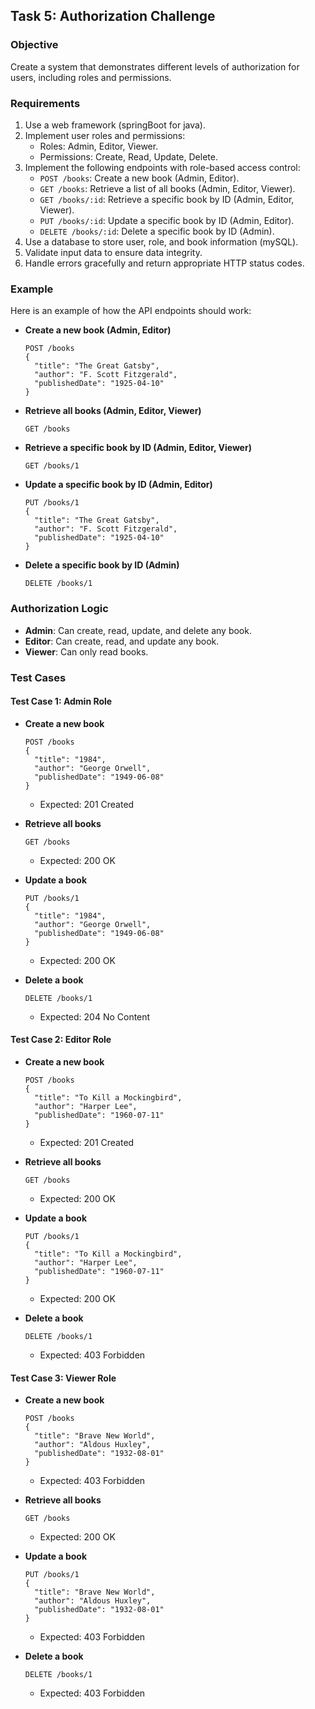 ## Task 5: Authorization Challenge

### Objective
Create a system that demonstrates different levels of authorization for users, including roles and permissions.

### Requirements
1. Use a web framework (springBoot for java).
2. Implement user roles and permissions:
   - Roles: Admin, Editor, Viewer.
   - Permissions: Create, Read, Update, Delete.
3. Implement the following endpoints with role-based access control:
   - `POST /books`: Create a new book (Admin, Editor).
   - `GET /books`: Retrieve a list of all books (Admin, Editor, Viewer).
   - `GET /books/:id`: Retrieve a specific book by ID (Admin, Editor, Viewer).
   - `PUT /books/:id`: Update a specific book by ID (Admin, Editor).
   - `DELETE /books/:id`: Delete a specific book by ID (Admin).
4. Use a database to store user, role, and book information (mySQL).
5. Validate input data to ensure data integrity.
6. Handle errors gracefully and return appropriate HTTP status codes.

### Example
Here is an example of how the API endpoints should work:

- **Create a new book (Admin, Editor)**
  ```
  POST /books
  {
    "title": "The Great Gatsby",
    "author": "F. Scott Fitzgerald",
    "publishedDate": "1925-04-10"
  }
  ```

- **Retrieve all books (Admin, Editor, Viewer)**
  ```
  GET /books
  ```

- **Retrieve a specific book by ID (Admin, Editor, Viewer)**
  ```
  GET /books/1
  ```

- **Update a specific book by ID (Admin, Editor)**
  ```
  PUT /books/1
  {
    "title": "The Great Gatsby",
    "author": "F. Scott Fitzgerald",
    "publishedDate": "1925-04-10"
  }
  ```

- **Delete a specific book by ID (Admin)**
  ```
  DELETE /books/1
  ```

### Authorization Logic
- **Admin**: Can create, read, update, and delete any book.
- **Editor**: Can create, read, and update any book.
- **Viewer**: Can only read books.

### Test Cases

#### Test Case 1: Admin Role
- **Create a new book**
  ```
  POST /books
  {
    "title": "1984",
    "author": "George Orwell",
    "publishedDate": "1949-06-08"
  }
  ```
  - Expected: 201 Created

- **Retrieve all books**
  ```
  GET /books
  ```
  - Expected: 200 OK

- **Update a book**
  ```
  PUT /books/1
  {
    "title": "1984",
    "author": "George Orwell",
    "publishedDate": "1949-06-08"
  }
  ```
  - Expected: 200 OK

- **Delete a book**
  ```
  DELETE /books/1
  ```
  - Expected: 204 No Content

#### Test Case 2: Editor Role
- **Create a new book**
  ```
  POST /books
  {
    "title": "To Kill a Mockingbird",
    "author": "Harper Lee",
    "publishedDate": "1960-07-11"
  }
  ```
  - Expected: 201 Created

- **Retrieve all books**
  ```
  GET /books
  ```
  - Expected: 200 OK

- **Update a book**
  ```
  PUT /books/1
  {
    "title": "To Kill a Mockingbird",
    "author": "Harper Lee",
    "publishedDate": "1960-07-11"
  }
  ```
  - Expected: 200 OK

- **Delete a book**
  ```
  DELETE /books/1
  ```
  - Expected: 403 Forbidden

#### Test Case 3: Viewer Role
- **Create a new book**
  ```
  POST /books
  {
    "title": "Brave New World",
    "author": "Aldous Huxley",
    "publishedDate": "1932-08-01"
  }
  ```
  - Expected: 403 Forbidden

- **Retrieve all books**
  ```
  GET /books
  ```
  - Expected: 200 OK

- **Update a book**
  ```
  PUT /books/1
  {
    "title": "Brave New World",
    "author": "Aldous Huxley",
    "publishedDate": "1932-08-01"
  }
  ```
  - Expected: 403 Forbidden

- **Delete a book**
  ```
  DELETE /books/1
  ```
  - Expected: 403 Forbidden
